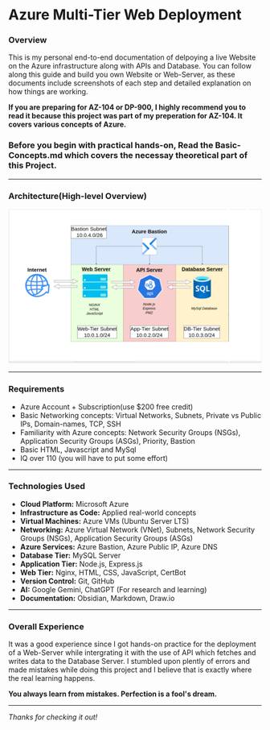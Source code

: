 # Azure Multi-Tier Web Deployment
### Overview

This is my personal end-to-end documentation of delpoying a live Website on the Azure infrastructure along with APIs and Database. You can follow along this guide and build you own Website or Web-Server, as these documents include screenshots of each step and detailed explanation on how things are working. 

**If you are preparing for AZ-104 or DP-900, I highly recommend you to read it because this project was part of my preperation for AZ-104. It covers various concepts of Azure.**

### Before you begin with practical hands-on, Read the **Basic-Concepts.md** which covers the necessay theoretical part of this Project.

---
### Architecture(High-level Overview)

<p align="center">
  <img src="./Web-Deployment/screenshots/Phase-2.4-Final-test/Architecture.PNG" width="600">
</p>

---
### Requirements

- Azure Account + Subscription(use $200 free credit)
- Basic Networking concepts: Virtual Networks, Subnets, Private vs Public IPs, Domain-names, TCP, SSH
- Familiarity with Azure concepts: Network Security Groups (NSGs), Application Security Groups (ASGs), Priority, Bastion
- Basic HTML, Javascript and MySql
- IQ over 110 (you will have to put some effort)

---
### Technologies Used

* **Cloud Platform:** Microsoft Azure
* **Infrastructure as Code:** Applied real-world concepts
* **Virtual Machines:** Azure VMs (Ubuntu Server LTS)
* **Networking:** Azure Virtual Network (VNet), Subnets, Network Security Groups (NSGs), Application Security Groups (ASGs)
* **Azure Services:** Azure Bastion, Azure Public IP, Azure DNS
* **Database Tier:** MySQL Server
* **Application Tier:** Node.js, Express.js
* **Web Tier:** Nginx, HTML, CSS, JavaScript, CertBot
* **Version Control:** Git, GitHub
* **AI:** Google Gemini, ChatGPT (For research and learning)
* **Documentation:** Obsidian, Markdown, Draw.io

---
### Overall Experience

It was a good experience since I got hands-on practice for the deployment of a Web-Server while intergrating it with the use of API which fetches and writes data to the Database Server. I stumbled upon plently of errors and made mistakes while doing this project and I believe that is exactly where the real learning happens. 

**You always learn from mistakes. Perfection is a fool's dream.**

---
*Thanks for checking it out!*

